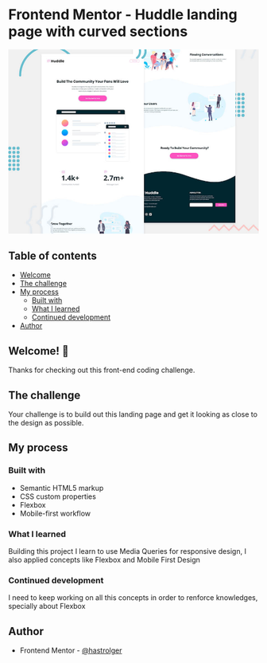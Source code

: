 # Frontend Mentor - Huddle landing page with curved sections

![Header/intro section for the Huddle landing page with curved sections](./design/desktop-preview.jpg)

## Table of contents
- [Welcome](#welcome)
- [The challenge](#the-challenge)
- [My process](#my-process)
  - [Built with](#built-with)
  - [What I learned](#what-i-learned)
  - [Continued development](#continued-development)
- [Author](#author)

## Welcome! 👋

Thanks for checking out this front-end coding challenge.

## The challenge

Your challenge is to build out this landing page and get it looking as close to the design as possible.

## My process

### Built with

- Semantic HTML5 markup
- CSS custom properties
- Flexbox
- Mobile-first workflow

### What I learned

Building this project I learn to use Media Queries for responsive design, I also applied concepts like Flexbox and Mobile First Design

### Continued development

I need to keep working on all this concepts in order to renforce knowledges, specially about Flexbox

## Author

- Frontend Mentor - [@hastrolger](https://www.frontendmentor.io/profile/hastrolger)
